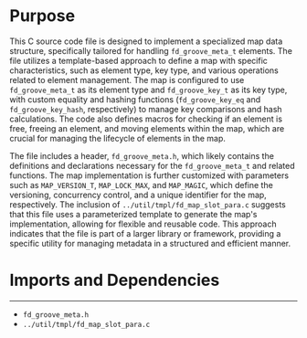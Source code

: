 # Purpose
This C source code file is designed to implement a specialized map data structure, specifically tailored for handling `fd_groove_meta_t` elements. The file utilizes a template-based approach to define a map with specific characteristics, such as element type, key type, and various operations related to element management. The map is configured to use `fd_groove_meta_t` as its element type and `fd_groove_key_t` as its key type, with custom equality and hashing functions (`fd_groove_key_eq` and `fd_groove_key_hash`, respectively) to manage key comparisons and hash calculations. The code also defines macros for checking if an element is free, freeing an element, and moving elements within the map, which are crucial for managing the lifecycle of elements in the map.

The file includes a header, `fd_groove_meta.h`, which likely contains the definitions and declarations necessary for the `fd_groove_meta_t` and related functions. The map implementation is further customized with parameters such as `MAP_VERSION_T`, `MAP_LOCK_MAX`, and `MAP_MAGIC`, which define the versioning, concurrency control, and a unique identifier for the map, respectively. The inclusion of `../util/tmpl/fd_map_slot_para.c` suggests that this file uses a parameterized template to generate the map's implementation, allowing for flexible and reusable code. This approach indicates that the file is part of a larger library or framework, providing a specific utility for managing metadata in a structured and efficient manner.
# Imports and Dependencies

---
- `fd_groove_meta.h`
- `../util/tmpl/fd_map_slot_para.c`


